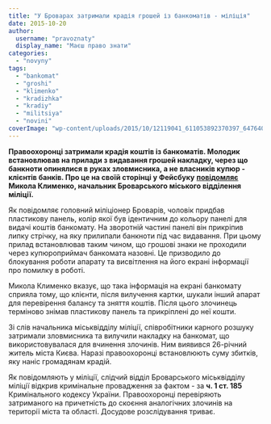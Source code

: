 ```yaml
---
title: "У Броварах затримали крадія грошей із банкоматів - міліція"
date: 2015-10-20
author: 
  username: "pravoznaty"
  display_name: "Маєш право знати"
categories: 
  - "novyny"
tags: 
  - "bankomat"
  - "groshi"
  - "klimenko"
  - "kradizhka"
  - "kradiy"
  - "militsiya"
  - "novini"
coverImage: "wp-content/uploads/2015/10/12119041_611053892370397_6476402905589540591_n_.jpg"
---
```


**Правоохоронці затримали крадія коштів із банкоматів. Молодик встановлював на прилади з видавання грошей накладку, через що банкноти опинялися в руках зловмисника, а не власників купюр - клієнтів банків. Про це на своїй сторінці у Фейсбуку** [**повідомляє**](https://www.facebook.com/photo.php?fbid=1633160470267459&set=a.1541206989462808.1073741829.100007205655743&type=3&__mref=message_bubble) **Микола Клименко, начальник Броварського міського відділення міліції.**

Як повідомляє головний міліціонер Броварів, чоловік придбав пластикову панель, колір якої був ідентичним до кольору панелі для видачі коштів банкомату. На зворотній частині панелі він прикріпив липку стрічку, на яку прилипали банкноти під час видавання. При цьому прилад встановлював таким чином, що грошові знаки не проходили через купюроприймач банкомата назовні. Це призводило до блокування роботи апарату та висвітлення на його екрані інформації про помилку в роботі.

Микола Клименко вказує, що така інформація на екрані банкомату сприяла тому, що клієнти, після вилучення картки, шукали інший апарат для перевірення балансу та зняття коштів. Після цього злочинець терміново знімав пластикову панель та прикріплені до неї кошти.

Зі слів начальника міськвідділу міліції, співробітники карного розшуку затримали зловмисника та вилучили накладку на банкомат, що використовувалася для вчинення злочинів. Ним виявився 26-річний житель міста Києва. Наразі правоохоронці встановлюють суму збитків, яку наніс громадянам крадій.

Як повідомляють у міліції, слідчий відділ Броварського міськвідділу міліції відкрив кримінальне провадження за фактом - за **ч. 1 ст. 185** Кримінального кодексу України. Правоохоронці перевіряють затриманого на причетність до скоєння аналогічних злочинів на території міста та області. Досудове розслідування триває.
